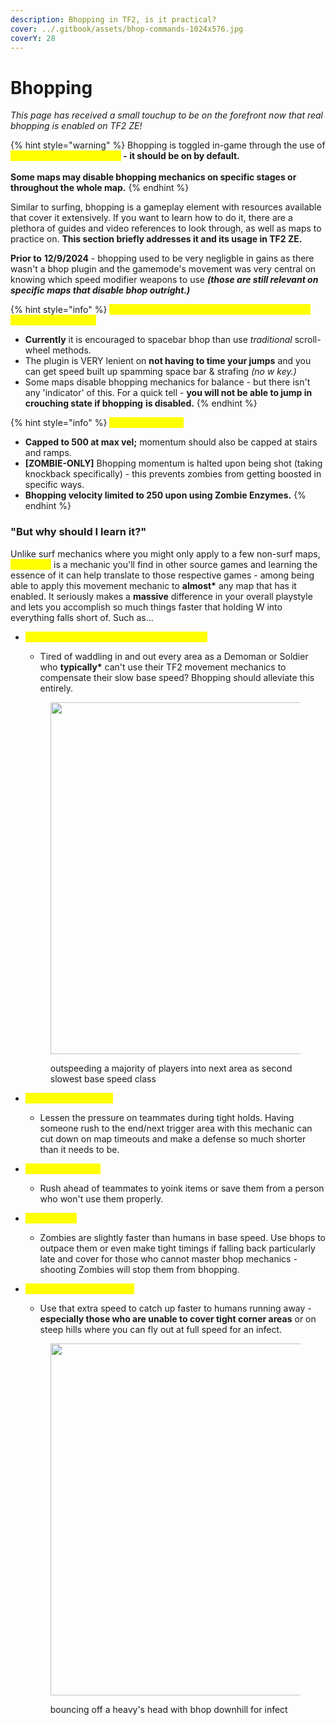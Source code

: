 ```yaml
---
description: Bhopping in TF2, is it practical?
cover: ../.gitbook/assets/bhop-commands-1024x576.jpg
coverY: 28
---
```


# Bhopping

_This page has received a small touchup to be on the forefront now that real bhopping is enabled on TF2 ZE!_

{% hint style="warning" %}
Bhopping is toggled in-game through the use of <mark style="color:yellow;">**!bhop or an sm\_bhop bind**</mark>**&#x20;- it should be on by default.**\
\
**Some maps may disable bhopping mechanics on specific stages or throughout the whole map.**
{% endhint %}

Similar to surfing, bhopping is a gameplay element with resources available that cover it extensively. If you want to learn how to do it, there are a plethora of guides and video references to look through, as well as maps to practice on. **This section briefly addresses it and its usage in TF2 ZE.**

**Prior to** **12/9/2024** - bhopping used to be very negligble in gains as there wasn't a bhop plugin and the gamemode's movement was very central on knowing which speed modifier weapons to use _**(those are still relevant on specific maps that disable bhop outright.)**_

{% hint style="info" %}
<mark style="color:yellow;">**With the bhop plugin - there's a few caveats on how it flows on TF2;**</mark>

* **Currently** it is encouraged to spacebar bhop than use _traditional_ scroll-wheel methods.
* The plugin is VERY lenient on **not having to time your jumps** and you can get speed built up spamming space bar & strafing _(no w key.)_
* Some maps disable bhopping mechanics for balance - but there isn't any 'indicator' of this. For a quick tell - **you will not be able to jump in crouching state if bhopping** **is disabled.**
{% endhint %}

{% hint style="info" %}
<mark style="color:yellow;">**Additional Notes:**</mark>

* **Capped to 500 at max vel;** momentum should also be capped at stairs and ramps.
* **\[ZOMBIE-ONLY]** Bhopping momentum is halted upon being shot (taking knockback specifically) - this prevents zombies from getting boosted in specific ways.
* **Bhopping velocity limited to 250 upon using Zombie Enzymes.**
{% endhint %}

### **"But why should I learn it?"**

Unlike surf mechanics where you might only apply to a few non-surf maps, <mark style="color:yellow;">**bhopping**</mark> is a mechanic you'll find in other source games and learning the essence of it can help translate to those respective games - among being able to apply this movement mechanic to **almost\*** any map that has it enabled. It seriously makes a **massive** difference in your overall playstyle and lets you accomplish so much things faster that holding W into everything falls short of. Such as...

*   <mark style="color:yellow;">**Nullify slower class base movement speed**</mark>

    * Tired of waddling in and out every area as a Demoman or Soldier who **typically\*** can't use their TF2 movement mechanics to compensate their slow base speed? Bhopping should alleviate this entirely.

    <figure><img src="../.gitbook/assets/demo bhop (2).gif" alt="" width="563"><figcaption><p>outspeeding a majority of players into next area as second slowest base speed class</p></figcaption></figure>
* <mark style="color:yellow;">**Rushing for Triggers**</mark>
  * Lessen the pressure on teammates during tight holds. Having someone rush to the end/next trigger area with this mechanic can cut down on map timeouts and make a defense so much shorter than it needs to be.
* <mark style="color:yellow;">**Rushing for Items**</mark>
  * Rush ahead of teammates to yoink items or save them from a person who won't use them properly.
* <mark style="color:yellow;">**Falling Back**</mark>
  * Zombies are slightly faster than humans in base speed. Use bhops to outpace them or even make tight timings if falling back particularly late and cover for those who cannot master bhop mechanics - shooting Zombies will stop them from bhopping.
*   <mark style="color:yellow;">**Infecting Fleeing Humans**</mark>

    * Use that extra speed to catch up faster to humans running away - **especially those who are unable to cover tight corner areas** or on steep hills where you can fly out at full speed for an infect.

    <figure><img src="../.gitbook/assets/zm bhop.gif" alt="" width="563"><figcaption><p>bouncing off a heavy's head with bhop downhill for infect</p></figcaption></figure>
